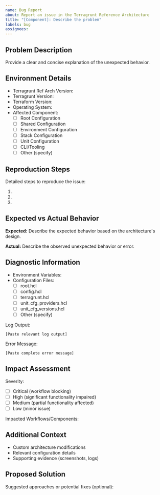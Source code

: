 ```yaml
---
name: Bug Report
about: Report an issue in the Terragrunt Reference Architecture
title: "[Component]: Describe the problem"
labels: bug
assignees:
---
```


## Problem Description

Provide a clear and concise explanation of the unexpected behavior.

## Environment Details

- Terragrunt Ref Arch Version:
- Terragrunt Version:
- Terraform Version:
- Operating System:
- Affected Component:
  - [ ] Root Configuration
  - [ ] Shared Configuration
  - [ ] Environment Configuration
  - [ ] Stack Configuration
  - [ ] Unit Configuration
  - [ ] CLI/Tooling
  - [ ] Other (specify)

## Reproduction Steps

Detailed steps to reproduce the issue:

1.
2.
3.

## Expected vs Actual Behavior

**Expected:**
Describe the expected behavior based on the architecture's design.

**Actual:**
Describe the observed unexpected behavior or error.

## Diagnostic Information

- Environment Variables:
- Configuration Files:
  - [ ] root.hcl
  - [ ] config.hcl
  - [ ] terragrunt.hcl
  - [ ] unit_cfg_providers.hcl
  - [ ] unit_cfg_versions.hcl
  - [ ] Other (specify)

Log Output:

```
[Paste relevant log output]
```

Error Message:

```
[Paste complete error message]
```

## Impact Assessment

Severity:

- [ ] Critical (workflow blocking)
- [ ] High (significant functionality impaired)
- [ ] Medium (partial functionality affected)
- [ ] Low (minor issue)

Impacted Workflows/Components:

## Additional Context

- Custom architecture modifications
- Relevant configuration details
- Supporting evidence (screenshots, logs)

## Proposed Solution

Suggested approaches or potential fixes (optional):
